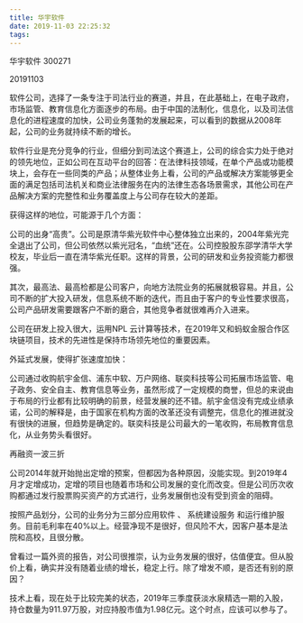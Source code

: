 ```yaml
---
title: 华宇软件
date: 2019-11-03 22:25:32
tags:
---
```


华宇软件 300271



20191103



软件公司，选择了一条专注于司法行业的赛道，并且，在此基础上，在电子政府，市场监管、教育信息化方面逐步的布局。由于中国的法制化，信息化，以及司法信息化的进程速度的加快，公司业务蓬勃的发展起来，可以看到的数据从2008年起，公司的业务就持续不断的增长。



软件行业是充分竞争的行业，但细分到司法这个赛道上，公司的综合实力处于绝对的领先地位，正如公司在互动平台的回答：在法律科技领域，在单个产品或功能模块上，会存在一些同类的产品；从整体业务上看，公司的产品或解决方案能够更全面的满足包括司法机关和商业法律服务在内的法律生态各场景需求，其他公司在产品解决方案的完整性和业务覆盖度上与公司存在较大的差距。



获得这样的地位，可能源于几个方面：

公司的出身“高贵”。公司是原清华紫光软件中心整体独立出来的，2004年紫光完全退出了公司，但公司依然以紫光冠名，“血统”还在。公司控股股东邵学清华大学校友，毕业后一直在清华紫光任职。这样的背景，公司的研发和业务投资能力都很强。

其次，最高法、最高检都是公司客户，向地方法院业务的拓展就极容易。并且，公司不断的扩大投入研发，信息系统不断的迭代，而且由于客户的专业性要求很高，公司产品研发需要跟客户不断的磨合，其他竞争者就很难再介入进来。

公司在研发上投入很大，运用NPL 云计算等技术，在2019年又和蚂蚁金服合作区块链项目，技术的先进性是保持市场领先地位的重要因素。



外延式发展，使得扩张速度加快：

公司通过收购航宇金信、浦东中软、万户网络、联奕科技等公司拓展市场监管、电子政务、安全自主、教育信息等业务，虽然形成了一定规模的商誉，但总的来说由于布局的行业都有比较明确的前景，经营发展的还不错。航宇金信没有完成业绩承诺，公司的解释是，由于国家在机构方面的改革还没有调整完，信息化的推进就没有很快的进展，但趋势是确定的。联奕科技是公司最大的一笔收购，布局教育信息化，从业务势头看很好。



再融资一波三折

公司2014年就开始抛出定增的预案，但都因为各种原因，没能实现。到2019年4月才定增成功，定增的项目也随着市场和公司发展的变化而改变。但是公司历次收购都通过发行股票购买资产的方式进行，业务发展倒也没有受到资金的阻碍。



按照产品划分，公司的业务分为三部分应用软件 、 系统建设服务 和运行维护服务。目前毛利率在40%以上。经营净现不是很好，但风险不大，因客户基本是法院和高校，且很分散。



曾看过一篇外资的报告，对公司很推崇，认为业务发展的很好，估值便宜。但从股价上看，确实并没有随着业绩的增长，稳定上行。除了增发不顺，是否还有别的原因？



技术上看，现在处于比较完美的状态，2019年三季度获淡水泉精选一期的入股，持仓数量为911.97万股，对应持股市值为1.98亿元。这个时点，应该可以参与了。